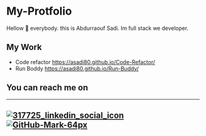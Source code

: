 # My-Protfolio
Hellow 👋 everybody.
this is Abdurraouf Sadi. Im full stack we developer.

## My Work
- Code refactor https://asadi80.github.io/Code-Refactor/
- Run Boddy https://asadi80.github.io/Run-Buddy/

## You can reach me on
---
[![317725_linkedin_social_icon](https://user-images.githubusercontent.com/89751266/140631331-e97c3a6d-52f7-4d12-b38f-33ca5a2fad7d.png)][1]
[![GitHub-Mark-64px](https://user-images.ithubusercontent.com/89751266/140631359-c2fe145d-73ea-4500-9baf-624b912a6b25.png)][2]
---
[1]: https://www.linkedin.com/in/abdurraouf-sadi/
[2]: https://github.com/asadi80
